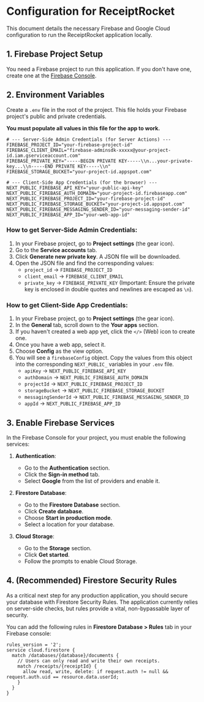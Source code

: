 # Configuration for ReceiptRocket

This document details the necessary Firebase and Google Cloud configuration to run the ReceiptRocket application locally.

## 1. Firebase Project Setup

You need a Firebase project to run this application. If you don't have one, create one at the [Firebase Console](https://console.firebase.google.com/).

## 2. Environment Variables

Create a `.env` file in the root of the project. This file holds your Firebase project's public and private credentials.

**You must populate all values in this file for the app to work.**

```
# --- Server-Side Admin Credentials (for Server Actions) ---
FIREBASE_PROJECT_ID="your-firebase-project-id"
FIREBASE_CLIENT_EMAIL="firebase-adminsdk-xxxxx@your-project-id.iam.gserviceaccount.com"
FIREBASE_PRIVATE_KEY="-----BEGIN PRIVATE KEY-----\\n...your-private-key...\\n-----END PRIVATE KEY-----\\n"
FIREBASE_STORAGE_BUCKET="your-project-id.appspot.com"

# --- Client-Side App Credentials (for the browser) ---
NEXT_PUBLIC_FIREBASE_API_KEY="your-public-api-key"
NEXT_PUBLIC_FIREBASE_AUTH_DOMAIN="your-project-id.firebaseapp.com"
NEXT_PUBLIC_FIREBASE_PROJECT_ID="your-firebase-project-id"
NEXT_PUBLIC_FIREBASE_STORAGE_BUCKET="your-project-id.appspot.com"
NEXT_PUBLIC_FIREBASE_MESSAGING_SENDER_ID="your-messaging-sender-id"
NEXT_PUBLIC_FIREBASE_APP_ID="your-web-app-id"
```

### How to get Server-Side Admin Credentials:

1.  In your Firebase project, go to **Project settings** (the gear icon).
2.  Go to the **Service accounts** tab.
3.  Click **Generate new private key**. A JSON file will be downloaded.
4.  Open the JSON file and find the corresponding values:
    *   `project_id` -> `FIREBASE_PROJECT_ID`
    *   `client_email` -> `FIREBASE_CLIENT_EMAIL`
    *   `private_key` -> `FIREBASE_PRIVATE_KEY` (Important: Ensure the private key is enclosed in double quotes and newlines are escaped as `\n`).

### How to get Client-Side App Credentials:

1.  In your Firebase project, go to **Project settings** (the gear icon).
2.  In the **General** tab, scroll down to the **Your apps** section.
3.  If you haven't created a web app yet, click the `</>` (Web) icon to create one.
4.  Once you have a web app, select it.
5.  Choose **Config** as the view option.
6.  You will see a `firebaseConfig` object. Copy the values from this object into the corresponding `NEXT_PUBLIC_` variables in your `.env` file.
    *   `apiKey` -> `NEXT_PUBLIC_FIREBASE_API_KEY`
    *   `authDomain` -> `NEXT_PUBLIC_FIREBASE_AUTH_DOMAIN`
    *   `projectId` -> `NEXT_PUBLIC_FIREBASE_PROJECT_ID`
    *   `storageBucket` -> `NEXT_PUBLIC_FIREBASE_STORAGE_BUCKET`
    *   `messagingSenderId` -> `NEXT_PUBLIC_FIREBASE_MESSAGING_SENDER_ID`
    *   `appId` -> `NEXT_PUBLIC_FIREBASE_APP_ID`

## 3. Enable Firebase Services

In the Firebase Console for your project, you must enable the following services:

1.  **Authentication**:
    *   Go to the **Authentication** section.
    *   Click the **Sign-in method** tab.
    *   Select **Google** from the list of providers and enable it.

2.  **Firestore Database**:
    *   Go to the **Firestore Database** section.
    *   Click **Create database**.
    *   Choose **Start in production mode**.
    *   Select a location for your database.

3.  **Cloud Storage**:
    *   Go to the **Storage** section.
    *   Click **Get started**.
    *   Follow the prompts to enable Cloud Storage.

## 4. (Recommended) Firestore Security Rules

As a critical next step for any production application, you should secure your database with Firestore Security Rules. The application currently relies on server-side checks, but rules provide a vital, non-bypassable layer of security.

You can add the following rules in **Firestore Database > Rules** tab in your Firebase console:

```
rules_version = '2';
service cloud.firestore {
  match /databases/{database}/documents {
    // Users can only read and write their own receipts.
    match /receipts/{receiptId} {
      allow read, write, delete: if request.auth != null && request.auth.uid == resource.data.userId;
    }
  }
}
```
